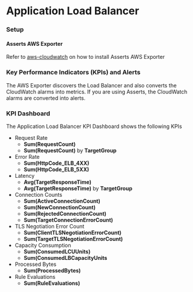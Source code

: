 # Application Load Balancer

### Setup

#### **Asserts AWS Exporter**

Refer to [aws-cloudwatch](../../../../integrations/data-source/aws-cloudwatch/ "mention") on how to install Asserts AWS Exporter

### Key Performance Indicators (KPIs) and Alerts

The AWS Exporter discovers the Load Balancer and also converts the CloudWatch alarms into metrics. If you are using Asserts, the CloudWatch alarms are converted into alerts.

### KPI Dashboard

The Application Load Balancer KPI Dashboard shows the following KPIs

* Request Rate
  * **Sum(RequestCount)**
  * **Sum(RequestCount)** by **TargetGroup**
* Error Rate
  * **Sum(HttpCode\_ELB\_4XX)**
  * **Sum(HttpCode\_ELB\_5XX)**
* Latency
  * **Avg(TargetResponseTime)**
  * **Avg(TargetResponseTime)** by **TargetGroup**
* Connection Counts
  * **Sum(ActiveConnectionCount)**
  * **Sum(NewConnectionCount)**
  * **Sum(RejectedConnectionCount)**
  * **Sum(TargetConnectionErrorCount)**
* TLS Negotiation Error Count
  * **Sum(ClientTLSNegotiationErrorCount)**
  * **Sum(TargetTLSNegotiationErrorCount)**
* Capacity Consumption
  * **Sum(ConsumedLCUUnits)**
  * **Sum(ConsumedLBCapacityUnits**
* Processed Bytes
  * **Sum(ProcessedBytes)**
* Rule Evaluations
  * **Sum(RuleEvaluations)**
